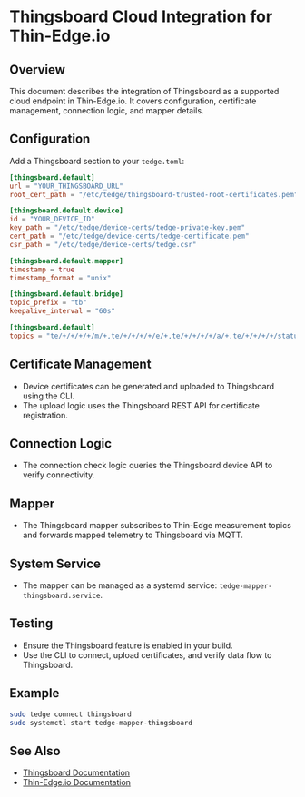 # Thingsboard Cloud Integration for Thin-Edge.io

## Overview
This document describes the integration of Thingsboard as a supported cloud endpoint in Thin-Edge.io. It covers configuration, certificate management, connection logic, and mapper details.

## Configuration
Add a Thingsboard section to your `tedge.toml`:

```toml
[thingsboard.default]
url = "YOUR_THINGSBOARD_URL"
root_cert_path = "/etc/tedge/thingsboard-trusted-root-certificates.pem"

[thingsboard.default.device]
id = "YOUR_DEVICE_ID"
key_path = "/etc/tedge/device-certs/tedge-private-key.pem"
cert_path = "/etc/tedge/device-certs/tedge-certificate.pem"
csr_path = "/etc/tedge/device-certs/tedge.csr"

[thingsboard.default.mapper]
timestamp = true
timestamp_format = "unix"

[thingsboard.default.bridge]
topic_prefix = "tb"
keepalive_interval = "60s"

[thingsboard.default]
topics = "te/+/+/+/+/m/+,te/+/+/+/+/e/+,te/+/+/+/+/a/+,te/+/+/+/+/status/health"
```

## Certificate Management
- Device certificates can be generated and uploaded to Thingsboard using the CLI.
- The upload logic uses the Thingsboard REST API for certificate registration.

## Connection Logic
- The connection check logic queries the Thingsboard device API to verify connectivity.

## Mapper
- The Thingsboard mapper subscribes to Thin-Edge measurement topics and forwards mapped telemetry to Thingsboard via MQTT.

## System Service
- The mapper can be managed as a systemd service: `tedge-mapper-thingsboard.service`.

## Testing
- Ensure the Thingsboard feature is enabled in your build.
- Use the CLI to connect, upload certificates, and verify data flow to Thingsboard.

## Example
```sh
sudo tedge connect thingsboard
sudo systemctl start tedge-mapper-thingsboard
```

## See Also
- [Thingsboard Documentation](https://thingsboard.io/docs/)
- [Thin-Edge.io Documentation](https://thin-edge.io/docs/)

